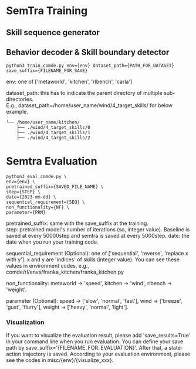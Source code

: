 # SemTra Training

## Skill sequence generator

## Behavior decoder & Skill boundary detector
```
python3 train_comde.py env={env} dataset_path={PATH_FOR_DATASET} save_suffix={FILENAME_FOR_SAVE}
```
env: one of ['metaworld', 'kitchen', 'rlbench', 'carla']

dataset_path: this has to indicate the parent directory of multiple sub-directories. \
E.g., dataset_path=/home/user_name/wind/4_target_skills/ for below example.

    └── /home/user_name/kitchen/
        ├── ./wind/4_target_skills/0
        ├── ./wind/4_target_skills/1
        ├── ./wind/4_target_skills/2

# Semtra Evaluation
```
python3 eval_comde.py \
env={env} \
pretrained_suffix={SAVED_FILE_NAME} \
step={STEP} \
date={2023-mm-dd} \
sequential_requirement={SEQ} \
non_functionality={NF} \
parameter={PRM}
```
pretrained_suffix: same with the save_suffix at the training.\
step: pretrained model's number of iterations (so, integer value). Baseline is saved at every 50000step and semtra is saved at every 5000step.
date: the date when you run your training code.

sequential_requirement (Optional): one of ['sequential', 'reverse', 'replace x with y']. x and y are 'indices' of skills (integer value). You can see these values in environment codes, e.g., comde/rl/envs/franka_kitchen/franka_kitchen.py

non_functionality: metaworld -> 'speed', kitchen -> 'wind', rlbench -> 'weight'. 

parameter (Optional): speed -> ['slow', 'normal', 'fast'],  wind -> ['breeze', 'gust', 'flurry'], weight -> ['heavy', 'normal', 'light']. 


### Visualization
If you want to visualize the evaluation result, please add 'save_results=True' in your command line when you run evaluation. You can define your save path by save_suffix='{FILENAME_FOR_EVALUATION}'.
After that, a state-action trajectory is saved. According to your evaluation environment, please see the codes in misc/{env}/{visualize_xxx}.
